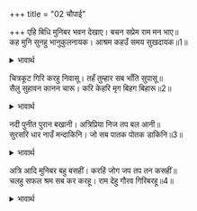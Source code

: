 +++
title = "02 चौपाई"

+++
एहि बिधि मुनिबर भवन देखाए। बचन सप्रेम राम मन भाए॥  
कह मुनि सुनहु भानुकुलनायक। आश्रम कहउँ समय सुखदायक॥1॥  

<details><summary>भावार्थ</summary>

इस प्रकार मुनि श्रेष्ठ वाल्मीकिजी ने श्री रामचन्द्रजी को घर दिखाए। उनके प्रेमपूर्ण वचन श्री रामजी के मन को अच्छे लगे। फिर मुनि ने कहा- हे सूर्यकुल के स्वामी! सुनिए, अब मैं इस समय के लिए सुखदायक आश्रम कहता हूँ (निवास स्थान बतलाता हूँ)॥1॥  
</details>

चित्रकूट गिरि करहु निवासू। तहँ तुम्हार सब भाँति सुपासू॥  
सैलु सुहावन कानन चारू। करि केहरि मृग बिहग बिहारू॥2॥  

<details><summary>भावार्थ</summary>

आप चित्रकूट पर्वत पर निवास कीजिए, वहाँ आपके लिए सब प्रकार की सुविधा है। सुहावना पर्वत है और सुन्दर वन है। वह हाथी, सिंह, हिरन और पक्षियों का विहार स्थल है॥2॥  
</details>

नदी पुनीत पुरान बखानी। अत्रिप्रिया निज तप बल आनी॥  
सुरसरि धार नाउँ मन्दाकिनि। जो सब पातक पोतक डाकिनि॥3॥  

<details><summary>भावार्थ</summary>

वहाँ पवित्र नदी है, जिसकी पुराणों ने प्रशंसा की है और जिसको अत्रि ऋषि की पत्नी अनसुयाजी अपने तपोबल से लाई थीं। वह गङ्गाजी की धारा है, उसका मन्दाकिनी नाम है। वह सब पाप रूपी बालकों को खा डालने के लिए डाकिनी (डायन) रूप है॥3॥  
</details>

अत्रि आदि मुनिबर बहु बसहीं। करहिं जोग जप तप तन कसहीं॥  
चलहु सफल श्रम सब कर करहू। राम देहु गौरव गिरिबरहू॥4॥  

<details><summary>भावार्थ</summary>

अत्रि आदि बहुत से श्रेष्ठ मुनि वहाँ निवास करते हैं, जो योग, जप और तप करते हुए शरीर को कसते हैं। हे रामजी! चलिए, सबके परिश्रम को सफल कीजिए और पर्वत श्रेष्ठ चित्रकूट को भी गौरव दीजिए॥4॥  
</details>

<div class="audioEmbed"  caption="AIR-वाचनम्" src="https://archive
.org/download/rAmcharitmAnas-AIR/EPI-176.mp3"></div>
